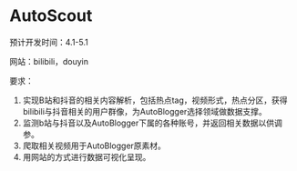 # AutoScout
预计开发时间：4.1-5.1

网站：bilibili，douyin

要求：

1. 实现B站和抖音的相关内容解析，包括热点tag，视频形式，热点分区，获得bilibili与抖音相关的用户群像，为AutoBlogger选择领域做数据支撑。
2. 监测b站与抖音以及AutoBlogger下属的各种账号，并返回相关数据以供调参。
3. 爬取相关视频用于AutoBlogger原素材。
4. 用网站的方式进行数据可视化呈现。




